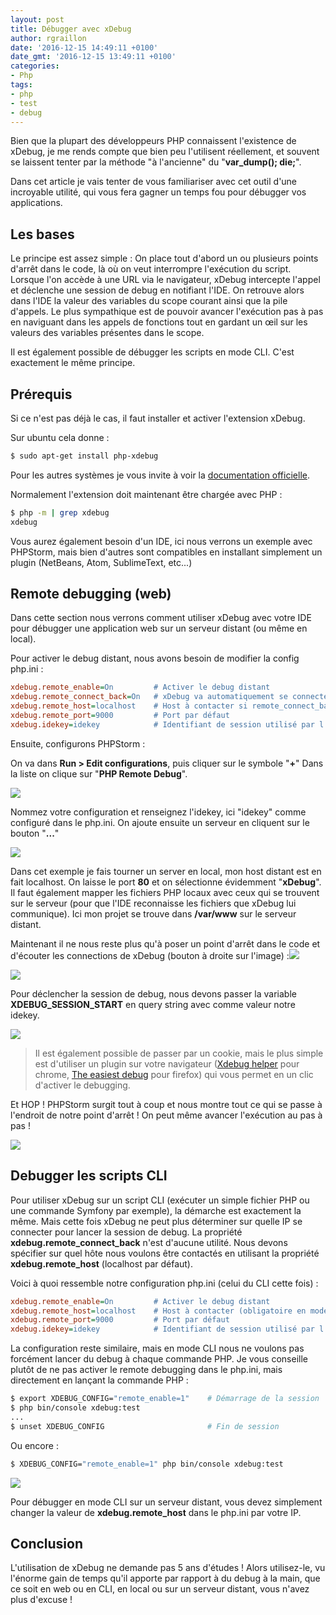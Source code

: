 ```yaml
---
layout: post
title: Débugger avec xDebug
author: rgraillon
date: '2016-12-15 14:49:11 +0100'
date_gmt: '2016-12-15 13:49:11 +0100'
categories:
- Php
tags:
- php
- test
- debug
---
```


Bien que la plupart des développeurs PHP connaissent l'existence de xDebug, je me rends compte que bien peu l'utilisent réellement, et souvent se laissent tenter par la méthode "à l'ancienne" du "**var\_dump(); die;**".

Dans cet article je vais tenter de vous familiariser avec cet outil d'une incroyable utilité, qui vous fera gagner un temps fou pour débugger vos applications.

## Les bases

Le principe est assez simple : On place tout d'abord un ou plusieurs points d'arrêt dans le code, là où on veut interrompre l'exécution du script. Lorsque l'on accède à une URL via le navigateur, xDebug intercepte l'appel et déclenche une session de debug en notifiant l'IDE. On retrouve alors dans l'IDE la valeur des variables du scope courant ainsi que la pile d'appels. Le plus sympathique est de pouvoir avancer l'exécution pas à pas en naviguant dans les appels de fonctions tout en gardant un œil sur les valeurs des variables présentes dans le scope.

Il est également possible de débugger les scripts en mode CLI. C'est exactement le même principe.

## Prérequis

Si ce n'est pas déjà le cas, il faut installer et activer l'extension xDebug.

Sur ubuntu cela donne :

```sh
$ sudo apt-get install php-xdebug
```

Pour les autres systèmes je vous invite à voir la [documentation officielle](https://xdebug.org/docs/all).

Normalement l'extension doit maintenant être chargée avec PHP :

```sh
$ php -m | grep xdebug
xdebug
```

Vous aurez également besoin d'un IDE, ici nous verrons un exemple avec PHPStorm, mais bien d'autres sont compatibles en installant simplement un plugin (NetBeans, Atom, SublimeText, etc...)

## Remote debugging (web)

Dans cette section nous verrons comment utiliser xDebug avec votre IDE pour débugger une application web sur un serveur distant (ou même en local).

Pour activer le debug distant, nous avons besoin de modifier la config php.ini :

```ini
xdebug.remote_enable=On         # Activer le debug distant
xdebug.remote_connect_back=On   # xDebug va automatiquement se connecter sur l'IP présente dans $_SERVER['REMOTE_ADDR']
xdebug.remote_host=localhost    # Host à contacter si remote_connect_back est désactivé ou dans un contexte CLI
xdebug.remote_port=9000         # Port par défaut
xdebug.idekey=idekey            # Identifiant de session utilisé par l'IDE
```

Ensuite, configurons PHPStorm :

On va dans **Run &gt; Edit configurations**, puis cliquer sur le symbole "**+**"
Dans la liste on clique sur "**PHP Remote Debug**".

![](http://blog.eleven-labs.com/wp-content/uploads/2016/12/my_app_remote.png)

Nommez votre configuration et renseignez l'idekey, ici "idekey" comme configuré dans le php.ini.
On ajoute ensuite un serveur en cliquent sur le bouton "**...**"

![](http://blog.eleven-labs.com/wp-content/uploads/2016/12/remote_host.png)

Dans cet exemple je fais tourner un server en local, mon host distant est en fait localhost. On laisse le port **80** et on sélectionne évidemment "**xDebug**". Il faut également mapper les fichiers PHP locaux avec ceux qui se trouvent sur le serveur (pour que l'IDE reconnaisse les fichiers que xDebug lui communique). Ici mon projet se trouve dans **/var/www** sur le serveur distant.

Maintenant il ne nous reste plus qu'à poser un point d'arrêt dans le code et d'écouter les connections de xDebug (bouton à droite sur l'image) :![](http://blog.eleven-labs.com/wp-content/uploads/2016/12/Screenshot-from-2016-12-15-133303.png)

![](http://blog.eleven-labs.com/wp-content/uploads/2016/12/my_controller.png)

Pour déclencher la session de debug, nous devons passer la variable **XDEBUG\_SESSION\_START** en query string avec comme valeur notre idekey.

![](http://blog.eleven-labs.com/wp-content/uploads/2016/12/browser.png)

> Il est également possible de passer par un cookie, mais le plus simple est d'utiliser un plugin sur votre navigateur ([Xdebug helper](https://chrome.google.com/webstore/detail/xdebug-helper/eadndfjplgieldjbigjakmdgkmoaaaoc) pour chrome, [The easiest debug](https://addons.mozilla.org/fr/firefox/addon/the-easiest-xdebug/) pour firefox) qui vous permet en un clic d'activer le debugging.

Et HOP ! PHPStorm surgit tout à coup et nous montre tout ce qui se passe à l'endroit de notre point d'arrêt !
On peut même avancer l'exécution au pas à pas !

![](http://blog.eleven-labs.com/wp-content/uploads/2016/12/debugging.png)

## Debugger les scripts CLI

Pour utiliser xDebug sur un script CLI (exécuter un simple fichier PHP ou une commande Symfony par exemple), la démarche est exactement la même. Mais cette fois xDebug ne peut plus déterminer sur quelle IP se connecter pour lancer la session de debug. La propriété **xdebug.remote\_connect\_back** n'est d'aucune utilité. Nous devons spécifier sur quel hôte nous voulons être contactés en utilisant la propriété **xdebug.remote\_host** (localhost par défaut).

Voici à quoi ressemble notre configuration php.ini (celui du CLI cette fois) :

```ini
xdebug.remote_enable=On         # Activer le debug distant
xdebug.remote_host=localhost    # Host à contacter (obligatoire en mode CLI)
xdebug.remote_port=9000         # Port par défaut
xdebug.idekey=idekey            # Identifiant de session utilisé par l'IDE
```

La configuration reste similaire, mais en mode CLI nous ne voulons pas forcément lancer du debug à chaque commande PHP. Je vous conseille plutôt de ne pas activer le remote debugging dans le php.ini, mais directement en lançant la commande PHP :

```sh
$ export XDEBUG_CONFIG="remote_enable=1"    # Démarrage de la session
$ php bin/console xdebug:test
...
$ unset XDEBUG_CONFIG                       # Fin de session
```

Ou encore :

```sh
$ XDEBUG_CONFIG="remote_enable=1" php bin/console xdebug:test
```

![](http://blog.eleven-labs.com/wp-content/uploads/2016/12/debugging_cli.png)

Pour débugger en mode CLI sur un serveur distant, vous devez simplement changer la valeur de **xdebug.remote\_host** dans le php.ini par votre IP.

## Conclusion

L'utilisation de xDebug ne demande pas 5 ans d'études ! Alors utilisez-le, vu l'énorme gain de temps qu'il apporte par rapport à du debug à la main, que ce soit en web ou en CLI, en local ou sur un serveur distant, vous n'avez plus d'excuse !
